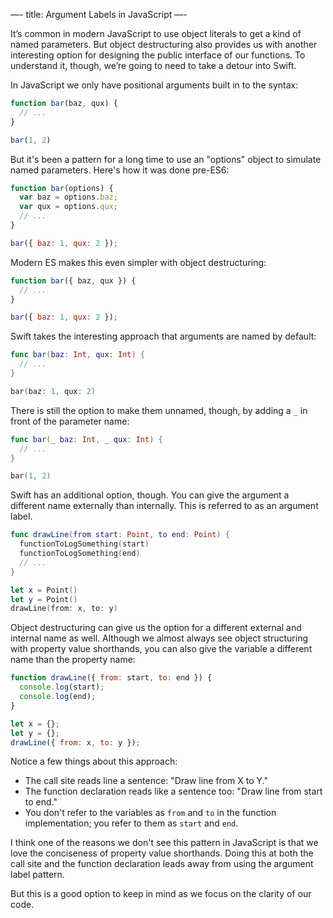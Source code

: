 —-
title: Argument Labels in JavaScript
—-

It’s common in modern JavaScript to use object literals to get a kind of named parameters. But object destructuring also provides us with another interesting option for designing the public interface of our functions. To understand it, though, we’re going to need to take a detour into Swift.

In JavaScript we only have positional arguments built in to the syntax:

```js
function bar(baz, qux) {
  // ...
}

bar(1, 2)
```

But it's been a pattern for a long time to use an "options" object to simulate named parameters. Here's how it was done pre-ES6:

```js
function bar(options) {
  var baz = options.baz;
  var qux = options.qux;
  // ...
}

bar({ baz: 1, qux: 2 });
```

Modern ES makes this even simpler with object destructuring:

```js
function bar({ baz, qux }) {
  // ...
}

bar({ baz: 1, qux: 2 });
```

Swift takes the interesting approach that arguments are named by default:

```swift
func bar(baz: Int, qux: Int) {
  // ...
}

bar(baz: 1, qux: 2)
```

There is still the option to make them unnamed, though, by adding a `_` in front of the parameter name:

```swift
func bar(_ baz: Int, _ qux: Int) {
  // ...
}

bar(1, 2)
```

Swift has an additional option, though. You can give the argument a different name externally than internally. This is referred to as an argument label.

```swift
func drawLine(from start: Point, to end: Point) {
  functionToLogSomething(start)
  functionToLogSomething(end)
  // ...
}

let x = Point()
let y = Point()
drawLine(from: x, to: y)
```

Object destructuring can give us the option for a different external and internal name as well. Although we almost always see object structuring with property value shorthands, you can also give the variable a different name than the property name:

```js
function drawLine({ from: start, to: end }) {
  console.log(start);
  console.log(end);
}

let x = {};
let y = {};
drawLine({ from: x, to: y });
```

Notice a few things about this approach:

- The call site reads line a sentence: "Draw line from X to Y."
- The function declaration reads like a sentence too: "Draw line from start to end."
- You don't refer to the variables as `from` and `to` in the function implementation; you refer to them as `start` and `end`.

I think one of the reasons we don't see this pattern in JavaScript is that we love the conciseness of property value shorthands. Doing this at both the call site and the function declaration leads away from using the argument label pattern.

But this is a good option to keep in mind as we focus on the clarity of our code. 